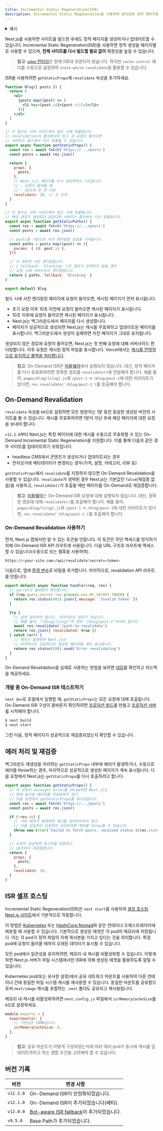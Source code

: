 ```yaml
---
title: Incremental Static Regeneration(ISR)
description: Incremental Static Regeneration을 사용하여 런타임에 정적 페이지를 생성하거나 업데이트하는 방법을 알아보세요.
---
```


<details>
  <summary>예시</summary>

- [Next.js Commerce](https://nextjs.org/commerce)
- [GitHub Reactions Demo](https://reactions-demo.vercel.app/)
- [Static Tweet Demo](https://static-tweet.vercel.app/)

</details>

Next.js를 사용하면 사이트를 빌드한 후에도 정적 페이지를 생성하거나 업데이트할 수 있습니다. Incremental Static Regeneration(ISR)을 사용하면 정적 생성을 페이지별로 사용할 수 있으며, **전체 사이트를 다시 빌드할 필요 없이** 확장성을 높일 수 있습니다.

> **참고**: [`edge` 런타임](/docs/app/api-reference/edge)은 현재 ISR과 호환되지 않습니다. 하지만 `cache-control` 헤더를 수동으로 설정하여 `stale-while-revalidate`을 활용할 수 있습니다.

ISR을 사용하려면 `getStaticProps`에 `revalidate` 속성을 추가하세요.

```jsx
function Blog({ posts }) {
  return (
    <ul>
      {posts.map((post) => (
        <li key={post.id}>{post.title}</li>
      ))}
    </ul>
  )
}

// 이 함수는 서버 사이드에서 빌드 시에 호출됩니다.
// revalidation이 활성화되어 있고 새 요청이 들어오면
// 서버리스 함수에서 다시 호출될 수 있습니다.
export async function getStaticProps() {
  const res = await fetch('https://.../posts')
  const posts = await res.json()

  return {
    props: {
      posts,
    },
    // Next.js는 페이지를 다시 생성하려고 시도합니다.
    // - 요청이 들어올 때
    // - 10초에 한 번 이상
    revalidate: 10, // 초 단위
  }
}

// 이 함수는 서버 사이드에서 빌드 시에 호출됩니다.
// 해당 경로가 생성되지 않았다면 서버리스 함수에서 다시 호출됩니다.
export async function getStaticPaths() {
  const res = await fetch('https://.../posts')
  const posts = await res.json()

  // posts를 기반으로 사전 렌더링할 경로를 가져옵니다.
  const paths = posts.map((post) => ({
    params: { id: post.id },
  }))

  // 이 경로만 사전 렌더링합니다.
  // { fallback: 'blocking' }은 경로가 존재하지 않을 경우
  // 요청 시에 서버사이드 렌더링합니다.
  return { paths, fallback: 'blocking' }
}

export default Blog
```

빌드 시에 사전 렌더링된 페이지에 요청이 들어오면, 캐시된 페이지가 먼저 표시됩니다.

- 초기 요청 이후 10초 이전에 요청이 들어오면 캐시된 페이지가 표시됩니다.
- 10초 이후에 요청이 들어오면 캐시된 페이지가 표시됩니다.
- Next.js는 백그라운드에서 페이지를 다시 생성합니다.
- 페이지가 성공적으로 생성되면 Next.js는 캐시를 무효화하고 업데이트된 페이지를 표시합니다. 백그라운드에서 생성이 실패하면 이전 페이지가 그대로 유지됩니다.

생성되지 않은 경로에 요청이 들어오면, Next.js는 첫 번째 요청에 대해 서버사이드 렌더링합니다. 이후 요청은 캐시된 정적 파일을 표시합니다. Vercel에서는 [캐시를 전역적으로 유지하고 롤백을 처리합니다](https://vercel.com/docs/concepts/next.js/incremental-static-regeneration?utm_source=next-site&utm_medium=docs&utm_campaign=next-website).

> **참고**: On-Demand ISR은 [미들웨어](/docs/app/building-your-application/routing/middleware)에서 실행되지 않습니다. 대신, 정적 페이지를 다시 유효화하려면 정확한 경로를 `revalidate()`에 전달해야 합니다. 예를 들어, `pages/blog/[slug].js`와 `/post-1` -> `/blog/post-1`에 대한 리라이트가 있다면, `res.revalidate('/blog/post-1')`를 호출해야 합니다.

## On-Demand Revalidation

`revalidate` 속성을 `60`으로 설정하면 모든 방문자는 1분 동안 동일한 생성된 버전의 사이트를 볼 수 있습니다. 캐시를 무효화하려면 1분이 지난 후에 해당 페이지에 대한 요청을 보내야 합니다.

`v12.2.0`부터 Next.js는 특정 페이지에 대한 캐시를 수동으로 무효화할 수 있는 On-Demand Incremental Static Regeneration을 지원합니다. 이를 통해 다음과 같은 경우 사이트를 업데이트하기 쉬워집니다.

- headless CMS에서 콘텐츠가 생성되거나 업데이트되는 경우
- 전자상거래 메타데이터가 변경되는 경우(가격, 설명, 카테고리, 리뷰 등)

`getStaticProps`에서 `revalidate`를 지정하지 않으면 On-Demand Revalidation을 사용할 수 있습니다. `revalidate`가 생략된 경우 Next.js는 기본값인 `false`(재검증 없음)을 사용하고, `revalidate()`가 호출될 때만 페이지를 On-Demand로 재검증합니다.

> **참고**: [미들웨어](/docs/app/building-your-application/routing/middleware)는 On-Demand ISR 요청에 대해 실행되지 않습니다. 대신, 정확한 경로에 대해 `revalidate()`를 호출해야 합니다. 예를 들어, `pages/blog/[slug].js`와 `/post-1` -> `/blog/post-1`에 대한 리라이트가 있다면, `res.revalidate('/blog/post-1')`를 호출해야 합니다.

### On-Demand Revalidation 사용하기

먼저, Next.js 앱에서만 알 수 있는 토큰을 만듭니다. 이 토큰은 무단 액세스를 방지하기 위해 On-Demand ISR API 라우트에 사용됩니다. 다음 URL 구조로 라우트에 액세스할 수 있습니다(수동으로 또는 웹훅을 사용하여).

```bash filename="Terminal"
https://<your-site.com>/api/revalidate?secret=<token>
```

다음으로, 앱에 [환경 변수](/docs/pages/building-your-application/configuring/environment-variables)로 비밀을 추가합니다. 마지막으로, revalidation API 라우트를 만듭니다.

```js filename="pages/api/revalidate.js"
export default async function handler(req, res) {
  // secret이 올바른지 확인합니다.
  if (req.query.secret !== process.env.MY_SECRET_TOKEN) {
    return res.status(401).json({ message: 'Invalid token' })
  }

  try {
    // 실제 경로여야 합니다. 리라이트된 경로가 아닙니다.
    // 예를 들어, "/blog/[slug]"의 경우 "/blog/post-1"이어야 합니다.
    await res.revalidate('/path-to-revalidate')
    return res.json({ revalidated: true })
  } catch (err) {
    // 에러가 발생하면 Next.js는
    // 마지막으로 성공적으로 생성된 페이지를 계속 표시합니다.
    return res.status(500).send('Error revalidating')
  }
}
```

On-Demand Revalidation을 실제로 사용하는 방법을 보려면 [데모](https://on-demand-isr.vercel.app)를 확인하고 피드백을 제공하세요.

### 개발 중 On-Demand ISR 테스트하기

`next dev`로 로컬에서 실행할 때, `getStaticProps`는 모든 요청에 대해 호출됩니다. On-Demand ISR 구성이 올바른지 확인하려면 [프로덕션 빌드](/docs/pages/api-reference/next-cli#build)를 만들고 [프로덕션 서버](/docs/pages/api-reference/next-cli#production)를 시작해야 합니다.

```bash filename="Terminal"
$ next build
$ next start
```

그런 다음, 정적 페이지가 성공적으로 재검증되었는지 확인할 수 있습니다.

## 에러 처리 및 재검증

백그라운드 재생성을 처리하는 `getStaticProps` 내부에 에러가 발생하거나, 수동으로 에러를 throw하는 경우, 마지막으로 성공적으로 생성된 페이지가 계속 표시됩니다. 다음 요청에서 Next.js는 `getStaticProps`를 다시 호출하려고 합니다.

```jsx
export async function getStaticProps() {
  // 이 요청이 uncaught error를 throw하면 Next.js는
  // 현재 표시된 페이지를 무효화하지 않고
  // 다음 요청에서 getStaticProps를 재시도합니다.
  const res = await fetch('https://.../posts')
  const posts = await res.json()

  if (!res.ok) {
    // 서버 에러가 발생하면 캐시를 업데이트하지 않고
    // 다음 성공적인 요청까지 유지하려면 에러를 throw할 수 있습니다.
    throw new Error(`Failed to fetch posts, received status ${res.status}`)
  }

  // 요청이 성공하면 포스트를 반환하고
  // 10초마다 재검증합니다.
  return {
    props: {
      posts,
    },
    revalidate: 10,
  }
}
```

## ISR 셀프 호스팅

Incremental Static Regeneration(ISR)은 `next start`를 사용하여 [셀프 호스팅 Next.js 사이트](/docs/pages/building-your-application/deploying#self-hosting)에서 기본적으로 작동합니다.

이 방법은 [Kubernetes](https://kubernetes.io/) 또는 [HashiCorp Nomad](https://www.nomadproject.io/)와 같은 컨테이너 오케스트레이터에 배포할 때 사용할 수 있습니다. 기본적으로 생성된 에셋은 각 pod의 메모리에 저장됩니다. 이는 각 pod가 정적 파일의 자체 복사본을 가지고 있다는 것을 의미합니다. 특정 pod에 요청이 들어올 때까지 오래된 데이터가 표시될 수 있습니다.

모든 pod에서 일관성을 유지하려면, 메모리 내 캐시를 비활성화할 수 있습니다. 이렇게 하면 Next.js 서버가 파일 시스템에서만 ISR에 의해 생성된 에셋을 활용하도록 알릴 수 있습니다.

Kubernetes pod(또는 유사한 설정)에서 공유 네트워크 마운트를 사용하여 다른 컨테이너 간에 동일한 파일 시스템 캐시를 재사용할 수 있습니다. 동일한 마운트를 공유함으로써 `next/image` 캐시를 포함하는 `.next` 폴더도 공유되고 재사용됩니다.

메모리 내 캐시를 비활성화하려면 `next.config.js` 파일에서 `isrMemoryCacheSize`를 `0`으로 설정하세요.

```js filename="next.config.js"
module.exports = {
  experimental: {
    // 기본값은 50MB입니다.
    isrMemoryCacheSize: 0,
  },
}
```

> **참고**: 공유 마운트가 어떻게 구성되었는지에 따라 여러 pod가 동시에 캐시를 업데이트하려고 하는 경합 조건을 고려해야 할 수 있습니다.

## 버전 기록

| 버전     | 변경 사항                                                                                   |
| -------- | ------------------------------------------------------------------------------------------ |
| `v12.2.0` | On-Demand ISR이 안정화되었습니다.                                                           |
| `v12.1.0` | On-Demand ISR이 추가되었습니다(베타).                                                       |
| `v12.0.0` | [Bot-aware ISR fallback](https://nextjs.org/blog/next-12#bot-aware-isr-fallback)이 추가되었습니다. |
| `v9.5.0` | Base Path가 추가되었습니다.                                                                 |